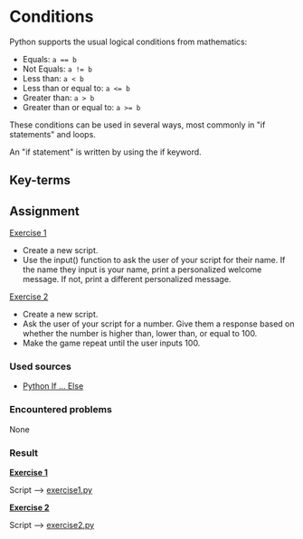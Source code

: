 # Conditions

Python supports the usual logical conditions from mathematics:

- Equals: `a == b`
- Not Equals: `a != b`
- Less than: `a < b`
- Less than or equal to: `a <= b`
- Greater than: `a > b`
- Greater than or equal to: `a >= b`

These conditions can be used in several ways, most commonly in "if statements" and loops.

An "if statement" is written by using the if keyword.

## Key-terms


## Assignment

<ins>Exercise 1</ins>

- Create a new script.
- Use the input() function to ask the user of your script for their name. If the name they input is your name, print a personalized welcome message. If not, print a different personalized message.

<ins>Exercise 2</ins>

- Create a new script.
- Ask the user of your script for a number. Give them a response based on whether the number is higher than, lower than, or equal to 100.
- Make the game repeat until the user inputs 100.

### Used sources
- [Python If ... Else](https://www.w3schools.com/python/python_conditions.asp)

### Encountered problems
None

### Result

**<ins>Exercise 1</ins>**

Script --> [exercise1.py](/09_Python/includes/05_exercise1.py)

**<ins>Exercise 2</ins>**

Script --> [exercise2.py](/09_Python/includes/05_exercise2.py)